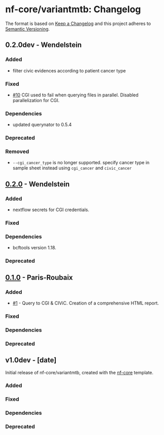 # nf-core/variantmtb: Changelog

The format is based on [Keep a Changelog](https://keepachangelog.com/en/1.0.0/)
and this project adheres to [Semantic Versioning](https://semver.org/spec/v2.0.0.html).

## 0.2.0dev - Wendelstein

### Added

- filter civic evidences according to patient cancer type

### Fixed

- [#10](https://github.com/qbic-pipelines/variantmtb/issues/10) CGI used to fail when querying files in parallel. Disabled parallelization for CGI.

### Dependencies

- updated querynator to 0.5.4

### Deprecated

### Removed

- `--cgi_cancer_type` is no longer supported. specify cancer type in sample sheet instead using `cgi_cancer` and `civic_cancer`

## [0.2.0](https://github.com/qbic-pipelines/variantmtb/releases/tag/0.2.0) - Wendelstein

### Added

- nextflow secrets for CGI credentials.

### Fixed

### Dependencies

- bcftools version 1.18.

### Deprecated

## [0.1.0](https://github.com/qbic-pipelines/variantmtb/releases/tag/0.1.0) - Paris-Roubaix

### Added

- [#1](https://github.com/qbic-pipelines/variantmtb/pull/1) - Query to CGI & CIViC. Creation of a comprehensive HTML report.

### Fixed

### Dependencies

### Deprecated

## v1.0dev - [date]

Initial release of nf-core/variantmtb, created with the [nf-core](https://nf-co.re/) template.

### Added

### Fixed

### Dependencies

### Deprecated

